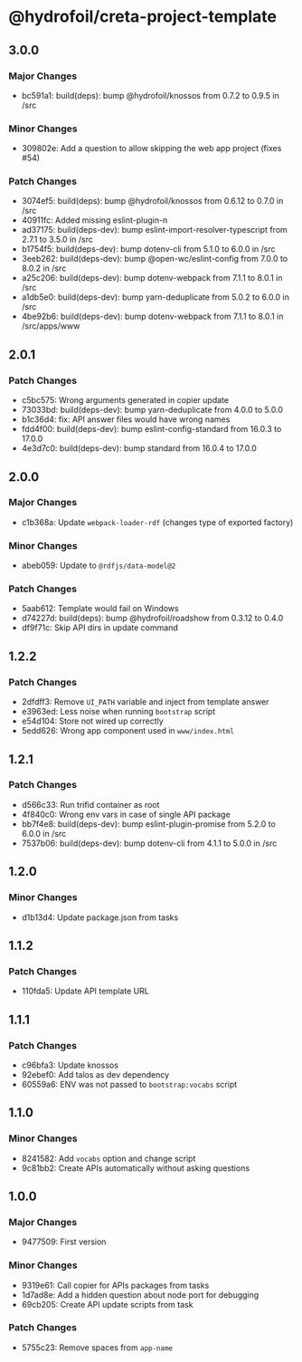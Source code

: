 # @hydrofoil/creta-project-template

## 3.0.0

### Major Changes

- bc591a1: build(deps): bump @hydrofoil/knossos from 0.7.2 to 0.9.5 in /src

### Minor Changes

- 309802e: Add a question to allow skipping the web app project (fixes #54)

### Patch Changes

- 3074ef5: build(deps): bump @hydrofoil/knossos from 0.6.12 to 0.7.0 in /src
- 40911fc: Added missing eslint-plugin-n
- ad37175: build(deps-dev): bump eslint-import-resolver-typescript from 2.7.1 to 3.5.0 in /src
- b1754f5: build(deps-dev): bump dotenv-cli from 5.1.0 to 6.0.0 in /src
- 3eeb262: build(deps-dev): bump @open-wc/eslint-config from 7.0.0 to 8.0.2 in /src
- a25c206: build(deps-dev): bump dotenv-webpack from 7.1.1 to 8.0.1 in /src
- a1db5e0: build(deps-dev): bump yarn-deduplicate from 5.0.2 to 6.0.0 in /src
- 4be92b6: build(deps-dev): bump dotenv-webpack from 7.1.1 to 8.0.1 in /src/apps/www

## 2.0.1

### Patch Changes

- c5bc575: Wrong arguments generated in copier update
- 73033bd: build(deps-dev): bump yarn-deduplicate from 4.0.0 to 5.0.0
- b1c36d4: fix: API answer files would have wrong names
- fdd4f00: build(deps-dev): bump eslint-config-standard from 16.0.3 to 17.0.0
- 4e3d7c0: build(deps-dev): bump standard from 16.0.4 to 17.0.0

## 2.0.0

### Major Changes

- c1b368a: Update `webpack-loader-rdf` (changes type of exported factory)

### Minor Changes

- abeb059: Update to `@rdfjs/data-model@2`

### Patch Changes

- 5aab612: Template would fail on Windows
- d74227d: build(deps): bump @hydrofoil/roadshow from 0.3.12 to 0.4.0
- df9f71c: Skip API dirs in update command

## 1.2.2

### Patch Changes

- 2dfdff3: Remove `UI_PATH` variable and inject from template answer
- e3963ed: Less noise when running `bootstrap` script
- e54d104: Store not wired up correctly
- 5edd626: Wrong app component used in `www/index.html`

## 1.2.1

### Patch Changes

- d566c33: Run trifid container as root
- 4f840c0: Wrong env vars in case of single API package
- bb7f4e8: build(deps-dev): bump eslint-plugin-promise from 5.2.0 to 6.0.0 in /src
- 7537b06: build(deps-dev): bump dotenv-cli from 4.1.1 to 5.0.0 in /src

## 1.2.0

### Minor Changes

- d1b13d4: Update package.json from tasks

## 1.1.2

### Patch Changes

- 110fda5: Update API template URL

## 1.1.1

### Patch Changes

- c96bfa3: Update knossos
- 92ebef0: Add talos as dev dependency
- 60559a6: ENV was not passed to `bootstrap:vocabs` script

## 1.1.0

### Minor Changes

- 8241582: Add `vocabs` option and change script
- 9c81bb2: Create APIs automatically without asking questions

## 1.0.0

### Major Changes

- 9477509: First version

### Minor Changes

- 9319e61: Call copier for APIs packages from tasks
- 1d7ad8e: Add a hidden question about node port for debugging
- 69cb205: Create API update scripts from task

### Patch Changes

- 5755c23: Remove spaces from `app-name`
